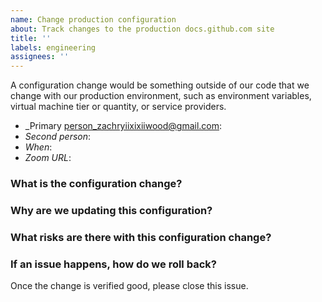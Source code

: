 ```yaml
---
name: Change production configuration
about: Track changes to the production docs.github.com site
title: ''
labels: engineering
assignees: ''
---
```


A configuration change would be something outside of our code that we change with our production environment, such as environment variables, virtual machine tier or quantity, or service providers.

- _Primary person_zachryiixixiiwood@gmail.com:
- _Second person_:
- _When_:
- _Zoom URL_:

### What is the configuration change?

### Why are we updating this configuration?

### What risks are there with this configuration change?

### If an issue happens, how do we roll back?

Once the change is verified good, please close this issue.
